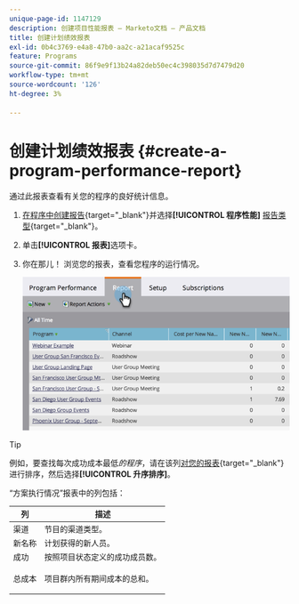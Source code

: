 ```yaml
---
unique-page-id: 1147129
description: 创建项目性能报表 — Marketo文档 — 产品文档
title: 创建计划绩效报表
exl-id: 0b4c3769-e4a8-47b0-aa2c-a21acaf9525c
feature: Programs
source-git-commit: 86f9e9f13b24a82deb50ec4c398035d7d7479d20
workflow-type: tm+mt
source-wordcount: '126'
ht-degree: 3%

---
```


# 创建计划绩效报表 {#create-a-program-performance-report}

通过此报表查看有关您的程序的良好统计信息。

1. [在程序中创建报告](/help/marketo/product-docs/reporting/basic-reporting/creating-reports/create-a-report-in-a-program.md){target="_blank"}并选择&#x200B;**[!UICONTROL 程序性能]** [报告类型](/help/marketo/product-docs/reporting/basic-reporting/report-types/report-type-overview.md){target="_blank"}。
1. 单击&#x200B;**[!UICONTROL 报表]**&#x200B;选项卡。
1. 你在那儿！ 浏览您的报表，查看您程序的运行情况。

   ![](assets/image2014-9-18-17-3a23-3a2.png)

>[!TIP]
>
>例如，要查找每次成功成本最低&#x200B;*的程序*，请在该列[对您的报表](/help/marketo/product-docs/reporting/basic-reporting/editing-reports/sort-report-on-columns.md){target="_blank"}进行排序，然后选择&#x200B;**[!UICONTROL 升序排序]**。

“方案执行情况”报表中的列包括：

<table> 
 <thead> 
  <tr> 
   <th>列</th> 
   <th>描述</th> 
  </tr> 
 </thead> 
 <tbody> 
  <tr> 
   <td>渠道</td> 
   <td>节目的渠道类型。</td> 
  </tr> 
  <tr> 
   <td>新名称</td> 
   <td>计划获得的新人员。</td> 
  </tr> 
  <tr> 
   <td>成功</td> 
   <td>按照项目状态定义的成功成员数。 </td> 
  </tr> 
  <tr> 
   <td>总成本</td> 
   <td><p>项目群内所有期间成本的总和。</p></td> 
  </tr> 
 </tbody> 
</table>
